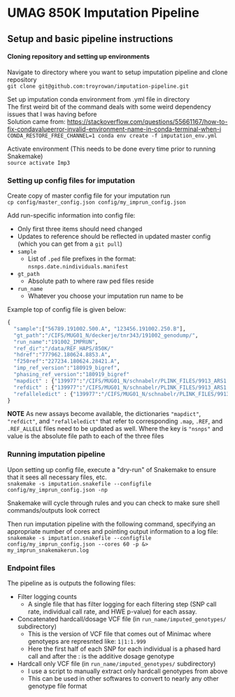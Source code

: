 # UMAG 850K Imputation Pipeline
## Setup and basic pipeline instructions

#### Cloning repository and setting up environments 
Navigate to directory where you want to setup imputation pipeline and clone repository \
`git clone git@github.com:troyrowan/imputation-pipeline.git`

Set up imputation conda environment from .yml file in directory\
The first weird bit of the command deals with some weird dependency issues that I was having before\
Solution came from: https://stackoverflow.com/questions/55661167/how-to-fix-condavalueerror-invalid-environment-name-in-conda-terminal-when-i \
`CONDA_RESTORE_FREE_CHANNEL=1 conda env create -f imputation_env.yml`

Activate environment (This needs to be done every time prior to running Snakemake)\
`source activate Imp3`

### Setting up config files for imputation
Create copy of master config file for your imputation run\
`cp config/master_config.json config/my_imprun_config.json`

Add run-specific information into config file: 
* Only first three items should need changed
* Updates to reference should be reflected in updated master config (which you can get from a `git pull`)
* `sample`
    + List of `.ped` file prefixes in the format: `nsnps.date.nindividuals.manifest`
* `gt_path`
    + Absolute path to where raw ped files reside
* `run_name`
    + Whatever you choose your imputation run name to be
    
Example top of config file is given below:
```python
{
  "sample":["56789.191002.500.A", "123456.191002.250.B"],
  "gt_path":"/CIFS/MUG01_N/deckerje/tnr343/191002_genodump/",
  "run_name":"191002_IMPRUN",
  "ref_dir":"/data/REF_HAPS/850K/"
  "hdref":"777962.180624.8853.A",
  "f250ref":"227234.180624.28421.A",
  "imp_ref_version":"180919_bigref",
  "phasing_ref_version":"180919_bigref"
  "mapdict" : {"139977":"/CIFS/MUG01_N/schnabelr/PLINK_FILES/9913_ARS1.2_139977_GGPHDV3_snpnumber_180613.map", ...},
  "refdict" : {"139977":"/CIFS/MUG01_N/schnabelr/PLINK_FILES/9913_ARS1.2_139977_GGPHDV3_snpnumber_180613.REF", ...},
  "refalleledict" : {"139977":"/CIFS/MUG01_N/schnabelr/PLINK_FILES/9913_ARS1.2_139977_GGPHDV3_snpnumber_180613.REF_ALLELE", ...}
}
```
**NOTE**
As new assays become available, the dictionaries `"mapdict"`, `"refdict"`, and `"refalleledict"` that refer to corresponding `.map`, `.REF`, and `.REF_ALLELE` 
files need to be updated as well. Where the key is `"nsnps"` and value is the absolute file path to each of the three files

### Running imputation pipeline
Upon setting up config file, execute a "dry-run" of Snakemake to ensure that it sees all necessary files, etc.\
`snakemake -s imputation.snakefile --configfile config/my_imprun_config.json -np`

Snakemake will cycle through rules and you can check to make sure shell commands/outputs look correct

Then run imputation pipeline with the following command, specifying an appropriate number of cores and pointing output information to 
a log file:\
`snakemake -s imputation.snakefile --configfile config/my_imprun_config.json --cores 60 -p &> my_imprun_snakemakerun.log`

### Endpoint files
The pipeline as is outputs the following files:
* Filter logging counts
    + A single file that has filter logging for each filtering step (SNP call rate, individual call rate, and HWE p-value) for each assay. 
* Concatenated hardcall/dosage VCF file (in `run_name/imputed_genotypes/` subdirectory)
    + This is the version of VCF file that comes out of Minimac where genotyeps are represnted like: `1|1:1.999`
    + Here the first half of each SNP for each individual is a phased hard call and after the : is the additive dosage genotype
* Hardcall only VCF file (in `run_name/imputed_genotypes/` subdirectory)
    + I use a script to manually extract only hardcall genotypes from above
    + This can be used in other softwares to convert to nearly any other genotype file format
